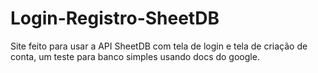 # Login-Registro-SheetDB
Site feito para usar a API SheetDB com tela de login e tela de criação de conta, um teste para banco simples usando docs do google.

